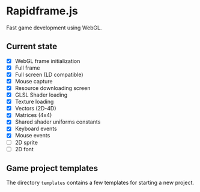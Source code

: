 # Rapidframe.js

Fast game development using WebGL.

## Current state
 * [X] WebGL frame initialization
 * [X] Full frame
 * [X] Full screen (LD compatible)
 * [X] Mouse capture
 * [X] Resource downloading screen
 * [X] GLSL Shader loading
 * [X] Texture loading
 * [X] Vectors (2D-4D)
 * [X] Matrices (4x4)
 * [X] Shared shader uniforms constants
 * [X] Keyboard events
 * [X] Mouse events
 * [ ] 2D sprite
 * [ ] 2D font

## Game project templates
The directory ```templates``` contains a few templates for starting a new project.

